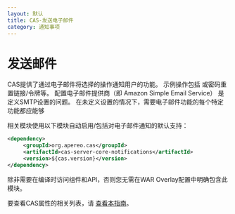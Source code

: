 ```yaml
---
layout: 默认
title: CAS-发送电子邮件
category: 通知事项
---
```


# 发送邮件

CAS提供了通过电子邮件将选择的操作通知用户的功能。 示例操作包括 或密码重置链接/令牌等。 配置电子邮件提供商（即 Amazon Simple Email Service） 是定义SMTP设置的问题。 在未定义设置的情况下，需要电子邮件功能的每个特定功能都应能够

相关模块使用以下模块自动启用/包括对电子邮件通知的默认支持：

```xml
<dependency>
     <groupId>org.apereo.cas</groupId>
     <artifactId>cas-server-core-notifications</artifactId>
     <version>${cas.version}</version>
</dependency>
```

除非需要在编译时访问组件和API，否则您无需在WAR Overlay配置中明确包含此模块。

要查看CAS属性的相关列表，请 [查看本指南](../configuration/Configuration-Properties.html#email-submissions)。
